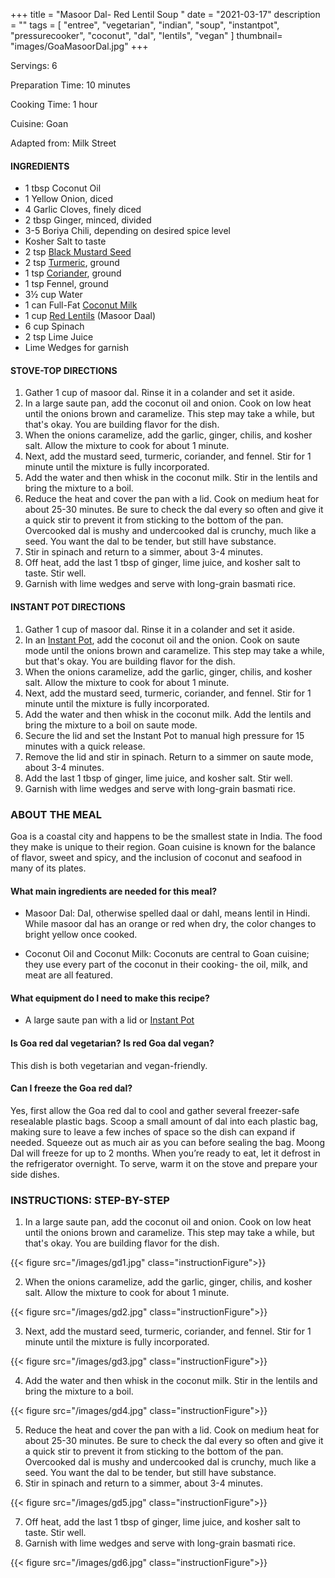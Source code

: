 +++
title = "Masoor Dal- Red Lentil Soup "
date = "2021-03-17"
description = ""
tags = [
    "entree",
    "vegetarian",
    "indian",
    "soup",
    "instantpot",
    "pressurecooker",
    "coconut", 
    "dal", 
    "lentils",
    "vegan"
]
thumbnail= "images/GoaMasoorDal.jpg"
+++

Servings: 6 <!--more-->

Preparation Time: 10 minutes 

Cooking Time: 1 hour 

Cuisine: Goan

Adapted from: Milk Street

#### INGREDIENTS 

* 1 tbsp Coconut Oil 
* 1 Yellow Onion, diced 
* 4 Garlic Cloves, finely diced  
* 2 tbsp Ginger, minced, divided
* 3-5 Boriya Chili, depending on desired spice level
* Kosher Salt to taste 
* 2 tsp [Black Mustard Seed](https://amzn.to/2Q4RC60)
* 2 tsp [Turmeric](https://amzn.to/3qQ6ZvL), ground  
* 1 tsp [Coriander](https://amzn.to/30WR1W5), ground
* 1 tsp Fennel, ground
* 3½ cup Water 
* 1 can Full-Fat [Coconut Milk](https://amzn.to/3cEP2vg) 
* 1 cup [Red Lentils](https://amzn.to/3qmuduc) (Masoor Daal) 
* 6 cup Spinach 
* 2 tsp Lime Juice 
* Lime Wedges for garnish

#### STOVE-TOP DIRECTIONS 

1. Gather 1 cup of masoor dal. Rinse it in a colander and set it aside. 
2. In a large saute pan, add the coconut oil and onion. Cook on low heat until the onions brown and caramelize. This step may take a while, but that's okay. You are building flavor for the dish. 
3. When the onions caramelize, add the garlic, ginger, chilis, and kosher salt. Allow the mixture to cook for about 1 minute. 
4. Next, add the mustard seed, turmeric, coriander, and fennel. Stir for 1 minute until the mixture is fully incorporated. 
5. Add the water and then whisk in the coconut milk. Stir in the lentils and bring the mixture to a boil. 
6. Reduce the heat and cover the pan with a lid. Cook on medium heat for about 25-30 minutes. Be sure to check the dal every so often and give it a quick stir to prevent it from sticking to the bottom of the pan. Overcooked dal is mushy and undercooked dal is crunchy, much like a seed. You want the dal to be tender, but still have substance.
7. Stir in spinach and return to a simmer, about 3-4 minutes. 
8. Off heat, add the last 1 tbsp of ginger, lime juice, and kosher salt to taste. Stir well. 
9. Garnish with lime wedges and serve with long-grain basmati rice.

#### INSTANT POT DIRECTIONS 

1. Gather 1 cup of masoor dal. Rinse it in a colander and set it aside. 
2. In an [Instant Pot](https://amzn.to/3qfNYCZ), add the coconut oil and the onion. Cook on saute mode until the onions brown and caramelize. This step may take a while, but that's okay. You are building flavor for the dish. 
3. When the onions caramelize, add the garlic, ginger, chilis, and kosher salt. Allow the mixture to cook for about 1 minute. 
4.  Next, add the mustard seed, turmeric, coriander, and fennel. Stir for 1 minute until the mixture is fully incorporated. 
5. Add the water and then whisk in the coconut milk. Add the lentils and bring the mixture to a boil on saute mode. 
6. Secure the lid and set the Instant Pot to manual high pressure for 15 minutes with a quick release. 
7. Remove the lid and stir in spinach. Return to a simmer on saute mode, about 3-4 minutes. 
8. Add the last 1 tbsp of ginger, lime juice, and kosher salt.  Stir well. 
9. Garnish with lime wedges and serve with long-grain basmati rice. 

### ABOUT THE MEAL 

Goa is a coastal city and happens to be the smallest state in India. The food they make is unique to their region. Goan cuisine is known for the balance of flavor, sweet and spicy, and the inclusion of coconut and seafood in many of its plates.  

#### What main ingredients are needed for this meal?

* Masoor Dal: Dal, otherwise spelled daal or dahl, means lentil in Hindi.  While masoor dal has an orange or red when dry, the color changes to bright yellow once cooked. 

* Coconut Oil and Coconut Milk: Coconuts are central to Goan cuisine; they use every part of the coconut in their cooking- the oil, milk, and meat are all featured.  

#### What equipment do I need to make this recipe?

* A large saute pan with a lid  or [Instant Pot](https://amzn.to/3qfNYCZ)

#### Is Goa red dal vegetarian? Is red Goa dal vegan? 

This dish is both vegetarian and vegan-friendly. 

#### Can I freeze the Goa red dal?
Yes, first allow the Goa red dal to cool and gather several freezer-safe resealable plastic bags. Scoop a small amount of dal into each plastic bag, making sure to leave a few inches of space so the dish can expand if needed. Squeeze out as much air as you can before sealing the bag. Moong Dal will freeze for up to 2 months. When you’re ready to eat, let it defrost in the refrigerator overnight. To serve, warm it on the stove and prepare your side dishes.


### INSTRUCTIONS: STEP-BY-STEP
1. In a large saute pan, add the coconut oil and onion. Cook on low heat until the onions brown and caramelize. This step may take a while, but that's okay. You are building flavor for the dish. 

{{< figure src="/images/gd1.jpg" class="instructionFigure">}}

2. When the onions caramelize, add the garlic, ginger, chilis, and kosher salt. Allow the mixture to cook for about 1 minute. 

{{< figure src="/images/gd2.jpg" class="instructionFigure">}}

3. Next, add the mustard seed, turmeric, coriander, and fennel. Stir for 1 minute until the mixture is fully incorporated. 

{{< figure src="/images/gd3.jpg" class="instructionFigure">}}

4. Add the water and then whisk in the coconut milk. Stir in the lentils and bring the mixture to a boil. 

{{< figure src="/images/gd4.jpg" class="instructionFigure">}}

5. Reduce the heat and cover the pan with a lid. Cook on medium heat for about 25-30 minutes. Be sure to check the dal every so often and give it a quick stir to prevent it from sticking to the bottom of the pan. Overcooked dal is mushy and undercooked dal is crunchy, much like a seed. You want the dal to be tender, but still have substance.
6. Stir in spinach and return to a simmer, about 3-4 minutes. 

{{< figure src="/images/gd5.jpg" class="instructionFigure">}}

7. Off heat, add the last 1 tbsp of ginger, lime juice, and kosher salt to taste. Stir well. 
8. Garnish with lime wedges and serve with long-grain basmati rice.

{{< figure src="/images/gd6.jpg" class="instructionFigure">}}

